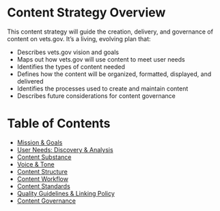 # Content Strategy Overview

This content strategy will guide the creation, delivery, and governance of content on vets.gov. It’s a living, evolving plan that:

- Describes vets.gov vision and goals 
- Maps out how vets.gov will use content to meet user needs
- Identifies the types of content needed
- Defines how the content will be organized, formatted, displayed, and delivered
- Identifies the processes used to create and maintain content
- Describes future considerations for content governance

# Table of Contents

- [Mission & Goals](https://github.com/department-of-veterans-affairs/vets.gov-content-style-guide/blob/master/Content-Strategy-Document/Mission%20and%20Goals.md)
- [User Needs: Discovery & Analysis](https://github.com/department-of-veterans-affairs/vets.gov-content-style-guide/blob/master/Content-Strategy-Document/User%20Needs%20Discovery%20and%20Analysis.md)
- [Content Substance](https://github.com/department-of-veterans-affairs/vets.gov-content-style-guide/blob/master/Content-Strategy-Document/Content%20Substance.md)
- [Voice & Tone](https://github.com/department-of-veterans-affairs/vets.gov-content-style-guide/blob/master/Content-Strategy-Document/Voice%20and%20Tone.md)
- [Content Structure](https://github.com/department-of-veterans-affairs/vets.gov-content-style-guide/blob/master/Content-Strategy-Document/Content%20Structure.md)
- [Content Workflow](https://github.com/department-of-veterans-affairs/vets.gov-content-style-guide/blob/master/Content-Strategy-Document/Content%20Workflow.md)
- [Content Standards](https://github.com/department-of-veterans-affairs/vets.gov-content-style-guide/blob/master/Content-Strategy-Document/Content%20Standards.md)
- [Quality Guidelines & Linking Policy](https://github.com/department-of-veterans-affairs/vets.gov-content-style-guide/blob/master/Content-Strategy-Document/Quality%20Guidelines%20and%20Linking%20Policy.md)
- [Content Governance](https://github.com/department-of-veterans-affairs/vets.gov-content-style-guide/blob/master/Content-Strategy-Document/Content%20Governance.md)
